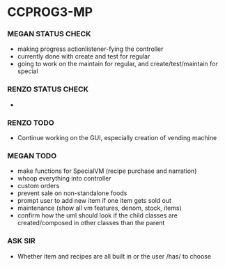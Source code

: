 # CCPROG3-MP
### MEGAN STATUS CHECK
- making progress actionlistener-fying the controller
- currently done with create and test for regular
- going to work on the maintain for regular, and create/test/maintain for special

### RENZO STATUS CHECK
- 

### RENZO TODO
- Continue working on the GUI, especially creation of vending machine

### MEGAN TODO
- make functions for SpecialVM (recipe purchase and narration)
- whoop everything into controller
- custom orders
- prevent sale on non-standalone foods
- prompt user to add new item if one item gets sold out
- maintenance (show all vm features, denom, stock, items)
- confirm how the uml should look if the child classes are created/composed in other classes than the parent

### ASK SIR
- Whether item and recipes are all built in or the user /has/ to choose